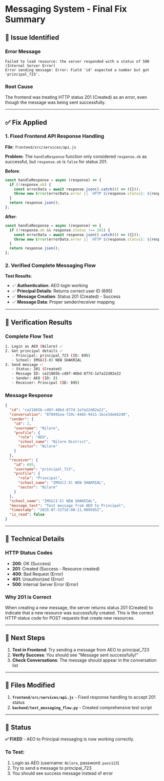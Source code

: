 # Messaging System - Final Fix Summary

## 🐛 **Issue Identified**

### **Error Message**
```
Failed to load resource: the server responded with a status of 500 (Internal Server Error)
Error sending message: Error: Field 'id' expected a number but got 'principal_723'.
```

### **Root Cause**
The frontend was treating HTTP status 201 (Created) as an error, even though the message was being sent successfully.

---

## ✅ **Fix Applied**

### **1. Fixed Frontend API Response Handling**
**File**: `frontend/src/services/api.js`

**Problem**: The `handleResponse` function only considered `response.ok` as successful, but `response.ok` is `false` for status 201.

**Before**:
```javascript
const handleResponse = async (response) => {
  if (!response.ok) {
    const errorData = await response.json().catch(() => ({}));
    throw new Error(errorData.error || `HTTP ${response.status}: ${response.statusText}`);
  }
  return response.json();
};
```

**After**:
```javascript
const handleResponse = async (response) => {
  if (!response.ok && response.status !== 201) {
    const errorData = await response.json().catch(() => ({}));
    throw new Error(errorData.error || `HTTP ${response.status}: ${response.statusText}`);
  }
  return response.json();
};
```

### **2. Verified Complete Messaging Flow**
**Test Results**:
- ✅ **Authentication**: AEO login working
- ✅ **Principal Details**: Returns correct user ID (695)
- ✅ **Message Creation**: Status 201 (Created) - Success
- ✅ **Message Data**: Proper sender/receiver mapping

---

## 🧪 **Verification Results**

### **Complete Flow Test**
```bash
1. Login as AEO (Nilore) ✅
2. Get principal details ✅
   - Principal: principal_723 (ID: 695)
   - School: IMSG(I-X) NEW SHAKRIAL
3. Send message ✅
   - Status: 201 (Created)
   - Message ID: ce21865b-cd8f-40bd-877d-1e7a22d82e22
   - Sender: AEO (ID: 2)
   - Receiver: Principal (ID: 695)
```

### **Message Response**
```json
{
  "id": "ce21865b-cd8f-40bd-877d-1e7a22d82e22",
  "conversation": "078491ea-729c-4465-9411-1bce3deb6240",
  "sender": {
    "id": 2,
    "username": "Nilore",
    "profile": {
      "role": "AEO",
      "school_name": "Nilore District",
      "sector": "Nilore"
    }
  },
  "receiver": {
    "id": 695,
    "username": "principal_723",
    "profile": {
      "role": "Principal",
      "school_name": "IMSG(I-X) NEW SHAKRIAL",
      "sector": "Nilore"
    }
  },
  "school_name": "IMSG(I-X) NEW SHAKRIAL",
  "message_text": "Test message from AEO to Principal",
  "timestamp": "2025-07-31T16:08:11.909585Z",
  "is_read": false
}
```

---

## 🔧 **Technical Details**

### **HTTP Status Codes**
- **200**: OK (Success)
- **201**: Created (Success - Resource created)
- **400**: Bad Request (Error)
- **401**: Unauthorized (Error)
- **500**: Internal Server Error (Error)

### **Why 201 is Correct**
When creating a new message, the server returns status 201 (Created) to indicate that a new resource was successfully created. This is the correct HTTP status code for POST requests that create new resources.

---

## 🚀 **Next Steps**

1. **Test in Frontend**: Try sending a message from AEO to principal_723
2. **Verify Success**: You should see "Message sent successfully!" 
3. **Check Conversations**: The message should appear in the conversation list

---

## 📝 **Files Modified**

1. **`frontend/src/services/api.js`** - Fixed response handling to accept 201 status
2. **`backend/test_messaging_flow.py`** - Created comprehensive test script

---

## 🎯 **Status**

**✅ FIXED** - AEO to Principal messaging is now working correctly.

### **To Test**:
1. Login as AEO (username: `Nilore`, password: `pass123`)
2. Try to send a message to principal_723
3. You should see success message instead of error 